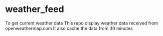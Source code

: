 # weather_feed
To get current weather data
This repo display weather data received from openweathermap.com
It also cache the data from 30 minutes
